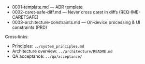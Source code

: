<!--══════════════════════════════════════════════════
  ╔══════════════════════════════════════════════════════╗
  ║  ░  A D R   I N D E X  ░░░░░░░░░░░░░░░░░░░░░░░░░░░░  ║
  ║                                                      ║
  ║                                                      ║
  ║                                                      ║
  ║                                                      ║
  ║           ╌╌  P L A C E H O L D E R  ╌╌              ║
  ║                                                      ║
  ║                                                      ║
  ║                                                      ║
  ║                                                      ║
  ╚══════════════════════════════════════════════════════╝
    • WHAT ▸ Architectural decision records
    • WHY  ▸ Capture consequential choices
    • HOW  ▸ Short, linked to code and PRD REQs
-->

- 0001-template.md — ADR template
- 0002-caret-safe-diff.md — Never cross caret in diffs (REQ-IME-CARETSAFE)
- 0003-architecture-constraints.md — On‑device processing & UI constraints (PRD)

Cross‑links:

- Principles: `../system_principles.md`
- Architecture overview: `../architecture/README.md`
- QA acceptance: `../qa/acceptance/`

